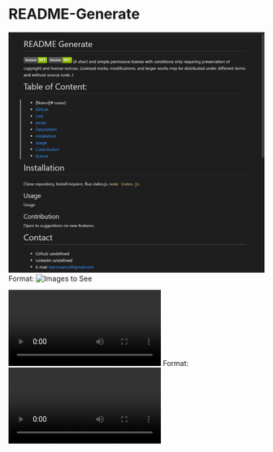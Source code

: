 # README-Generate
![Screenshot](/screenshot/Image.png)
Format: ![Images to See](C:\Users\Karmjeet\code\README-Generate\screenshot\Image.png)

![Screenshot](/screenshot/Video.MP4)
Format: ![Watch video](C:\Users\Karmjeet\code\README-Generate\screenshot\Video.MP4)
